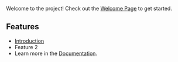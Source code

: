 
Welcome to the project! Check out the [Welcome Page](welcome.md) to get started. 
## Features 

- [Introduction](Basics/Introduction.md)
- Feature 2 
- Learn more in the [Documentation](docs/welcome.md).
